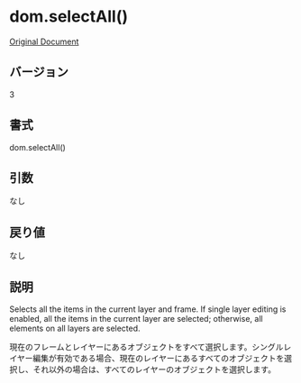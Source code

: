 # dom.selectAll()

[Original Document](http://help.adobe.com/en_US/fireworks/cs/extend/WS5b3ccc516d4fbf351e63e3d1183c94856c-7b73.html)

## バージョン

3

## 書式

dom.selectAll()

## 引数

なし

## 戻り値

なし

## 説明

Selects all the items in the current layer and frame. If single layer editing is enabled, all the items in the current layer are selected; otherwise, all elements on all layers are selected.

現在のフレームとレイヤーにあるオブジェクトをすべて選択します。シングルレイヤー編集が有効である場合、現在のレイヤーにあるすべてのオブジェクトを選択し、それ以外の場合は、すべてのレイヤーのオブジェクトを選択します。
